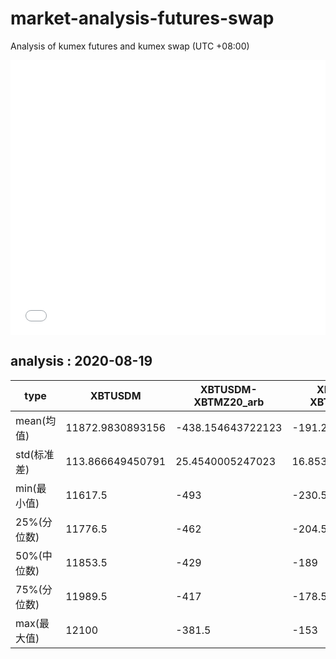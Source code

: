 # market-analysis-futures-swap
Analysis of kumex futures and kumex swap (UTC +08:00)

<iframe width="100%" height="440" src="./data.html" frameborder="no" border="0" scrolling="no"></iframe>

## analysis : 2020-08-19

type|XBTUSDM|XBTUSDM-XBTMZ20_arb|XBTUSDM-XBTMU20_arb|
---|---|---|---
mean(均值) | 11872.9830893156 | -438.154643722123 | -191.259304546027
std(标准差) | 113.866649450791 | 25.4540005247023 | 16.8533587796002
min(最小值) | 11617.5 | -493 | -230.5
25%(分位数) | 11776.5 | -462 | -204.5
50%(中位数) | 11853.5 | -429 | -189
75%(分位数) | 11989.5 | -417 | -178.5
max(最大值) | 12100 | -381.5 | -153
